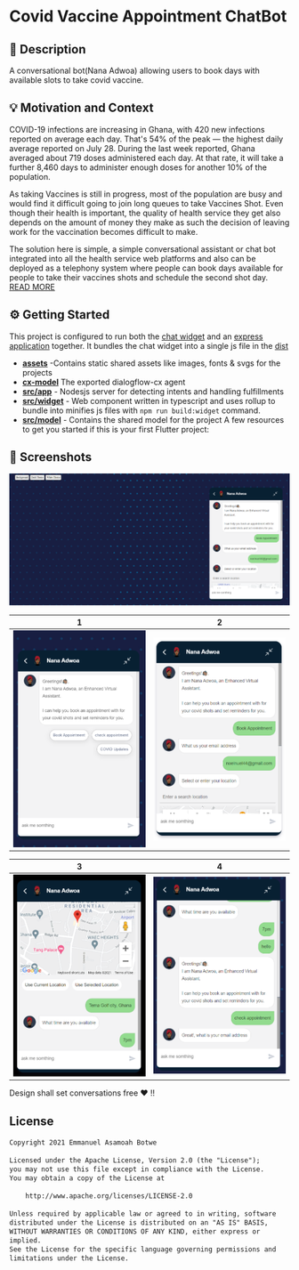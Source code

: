 # Covid Vaccine Appointment ChatBot
<!--- Replace <OWNER> with your Github Username and <REPOSITORY> with the name of your repository. -->
<!--- You can find both of these in the url bar when you open your repository in github. -->


## 📙 Description
A conversational bot(Nana Adwoa) allowing users to book days with available slots to take covid vaccine. 

## 💡 Motivation and Context
<!--- Describe your app in one or two sentences -->
COVID-19 infections are increasing in Ghana, with 420 new infections reported on average each day. That's 54% of the peak — the highest daily average reported on July 28. During the last week reported, Ghana averaged about 719 doses administered each day. At that rate, it will take a further 8,460 days to administer enough doses for another 10% of the population.

As taking Vaccines is still in progress, most of the population are busy and would find it difficult going to join long queues to take Vaccines Shot. Even though their health is important, the quality of health service they get also depends on the amount of money they make as such the decision of leaving work for the vaccination becomes difficult to make.


The solution here is simple, a simple conversational assistant or chat bot integrated into all the health service web platforms and also can be deployed as a telephony system where people can book days available for people to take their vaccines shots and schedule the second shot day. [READ MORE](https://github.com/botchway44/covid-vaccine-appointment/blob/main/PROJECT.md)


## ⚙️ Getting Started

This project is configured to run both the [chat widget](https://github.com/botchway44/covid-vaccine-appointment/tree/main/src/widget) and an [express application](https://github.com/botchway44/covid-vaccine-appointment/tree/main/src/app) together. It bundles the chat widget into a single js file in the [dist]()

* **[assets]()** -Contains static shared assets like images, fonts & svgs for the projects
* **[cx-model]()** The exported dialogflow-cx agent
* **[src/app](https://github.com/botchway44/covid-vaccine-appointment/tree/main/src/app)** - Nodesjs server for detecting intents and handling fulfillments
* **[src/widget](https://github.com/botchway44/covid-vaccine-appointment/tree/main/src/widget)** - Web component written in typescript and uses rollup to bundle into minifies js files with `npm run build:widget` command. 
* **[src/model](https://github.com/botchway44/covid-vaccine-appointment/tree/main/src/models)** - Contains the shared model for the project
A few resources to get you started if this is your first Flutter project:


<!-- ## :bulb: Motivation and Context
Dialogflow CX Competition -->
<!--- What are you especially proud of? -->
 


## 📸 Screenshots
<img src="assets/images/ss.PNG"/>

| 1 | 2|
|------|-------|
|<img src="assets/images/s1.PNG" width="400">|<img src="assets/images/s2.PNG" width="400">|

| 3 | 4|
|------|-------|
|<img src="assets/images/s3.PNG" width="400">|<img src="assets/images/s4.PNG" width="400">|

Design shall set conversations free ❤ !!

## License
```
Copyright 2021 Emmanuel Asamoah Botwe

Licensed under the Apache License, Version 2.0 (the "License");
you may not use this file except in compliance with the License.
You may obtain a copy of the License at

    http://www.apache.org/licenses/LICENSE-2.0

Unless required by applicable law or agreed to in writing, software
distributed under the License is distributed on an "AS IS" BASIS,
WITHOUT WARRANTIES OR CONDITIONS OF ANY KIND, either express or implied.
See the License for the specific language governing permissions and
limitations under the License.
```
